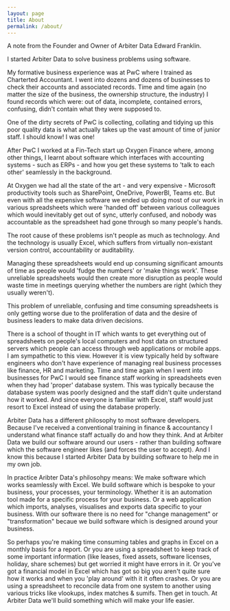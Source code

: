 ```yaml
---
layout: page
title: About
permalink: /about/
---
```


A note from the Founder and Owner of Arbiter Data Edward Franklin.


I started Arbiter Data to solve business problems using software.

My formative business experience was at PwC where I trained as Charterted Accountant. I went into dozens and dozens of businesses to check their accounts and associated records. Time and time again (no matter the size of the business, the ownership structure, the industry) I found records which were:
out of data,
incomplete,
contained errors,
confusing,
didn't contain what they were supposed to.

One of the dirty secrets of PwC is collecting, collating and tidying up this poor quality data is what actually takes up the vast amount of time of junior staff. I should know! I was one! 


After PwC I worked at a Fin-Tech start up Oxygen Finance where, among other things, I learnt about software which interfaces with accounting systems - such as ERPs - and how you get these systems to 'talk to each other' seamlessly in the background.

At Oxygen we had all the state of the art - and very expensive - Microsoft productivity tools such as SharePoint, OneDrive, PowerBI, Teams etc. But even with all the expensive software we ended up doing most of our work in various spreadsheets which were 'handed off' between various colleagues which would inevitably
get out of sync,
utterly confused,
and nobody was accountable as the spreadsheet had gone through so many people's hands.

The root cause of these problems isn't people as much as technology. And the technology is usually Excel, which suffers from virtually non-existant version control, accountability or auditability.

Managing these spreadsheets would end up consuming significant amounts of time as people would 'fudge the numbers' or 'make things work'. These unreliable spreadsheets would then create more disruption as people would waste time in meetings querying whether the numbers are right (which they usually weren't).

This problem of unreliable, confusing and time consuming spreadsheets is only getting worse due to the proliferation of data and the desire of business leaders to make data driven decisions.

There is a school of thought in IT which wants to get everything out of spreadsheets on people's local computers and host data on structured servers which people can access through web applications or mobile apps. I am sympathetic to this view. However it is view typically held by software engineers who don't have experience of managing real business processes like finance, HR and marketing. Time and time again when I went into businesses for PwC I would see finance staff working in spreadsheets even when they had 'proper' database system. This was typically because the database system was poorly designed and the staff didn't quite understand how it worked. And since everyone is familiar with Excel, staff would just resort to Excel instead of using the database properly.

Arbiter Data has a different philosophy to most software developers. Because I've received a conventional training in finance & accountancy I understand what finance staff actually do and how they think. And at Arbiter Data we build our software around our users - rather than building software which the software engineer likes (and forces the user to accept). And I know this because I started Arbiter Data by building software to help me in my own job. 

In practice Aribter Data's philosohpy means:
We make software which works seamlessly with Excel. 
We build software which is bespoke to your business, your processes, your terminology. Whether it is an automation tool made for a specific process for your business. Or a web application which imports, analyses, visualises and exports data specific to your business. With our software there is no need for "change management" or "transformation" becaue we build software which is designed around your business.

So perhaps you're making time consuming tables and graphs in Excel on a monthly basis for a report. Or you are using a spreadsheet to keep track of some important information (like leases, fixed assets, software licenses, holiday, share schemes) but get worried it might have errors in it. Or you've got a financial model in Excel which has got so big you aren't quite sure how it works and when you 'play around' with it it often crashes. Or you are using a spreadsheet to reconcile data from one system to another using various tricks like vlookups, index matches & sumifs. Then get in touch. At Arbiter Data we'll build something which will make your life easier.